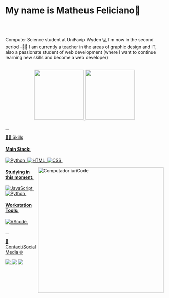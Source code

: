 
<h1> My name is <bold/>Matheus Feliciano🧡</bold> </h1> <br><br>
 
 <p I'm a <bold>Computer Science student</bold> at UniFavip Wyden 💻 I'm now in the second period
-👨‍💻 I am currently a teacher in the areas of graphic design and IT, also a passionate student of web development (where I want to continue learning new skills and become a web developer)</p>&nbsp;

<div align="center">
  <a href="https://github.com/mattheusfeliciano">
  <img height="158em" src="https://github-readme-stats.vercel.app/api?username=mattheusfeliciano&show_icons=true&theme=drakula&include_all_commits=true&count_private=true"/>
  <img height="158em" src="https://github-readme-stats.vercel.app/api/top-langs/?username=mattheusfeliciano&layout=compact&langs_count=7&theme=dark"/>
</div>


 
 &nbsp;
 &nbsp;



👩‍💻 Skills

#### Main Stack:

![Python](https://img.shields.io/badge/Python-14354C?style=for-the-badge&logo=python&logoColor=white)&nbsp;
![HTML](https://img.shields.io/badge/HTML5-E34F26?style=for-the-badge&logo=html5&logoColor=white)&nbsp;
![CSS](https://img.shields.io/badge/CSS3-1572B6?style=for-the-badge&logo=css3&logoColor=white)&nbsp;

<img src="https://raw.githubusercontent.com/MicaelliMedeiros/micaellimedeiros/master/image/computer-illustration.png" min-width="400px" max-width="400px" width="400px" align="right" alt="Computador iuriCode">

#### Studying in this moment:

![JavaScript](https://img.shields.io/badge/JavaScript-F7DF1E?style=for-the-badge&logo=javascript&logoColor=black)&nbsp;
![Python](https://img.shields.io/badge/Python-14354C?style=for-the-badge&logo=python&logoColor=white)&nbsp;


#### Workstation Tools:

![VScode](https://img.shields.io/badge/vscode-4285F4?style=for-the-badge&logo=vscode&logoColor=white)&nbsp;

&nbsp;
&nbsp;


📱 Contact/Social Media 🌐

<div> 
<a href="https://www.instagram.com/mattheus.feliciano/" target="_blank"><img src="https://img.shields.io/badge/-Instagram-%23E4405F?style=for-the-badge&logo=instagram&logoColor=white">
</a>
<a href = "mailto:mattheusfeliciano@gmail.com"> <img src="https://img.shields.io/badge/-Gmail-%23333?style=for-the-badge&logo=gmail&logoColor=white" target="_blank"></a>
<a href="https://www.linkedin.com/in/matheus-feliciano-06242b277/" target="_blank"><img src="https://img.shields.io/badge/-LinkedIn-%230077B5?style=for-the-badge&logo=linkedin&logoColor=white"  target="_blank"></a> 
</div>&nbsp;&nbsp;
 

  
